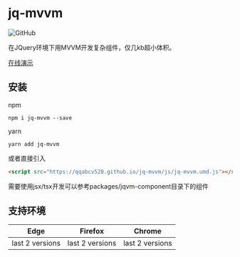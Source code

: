 # jq-mvvm
![GitHub](https://img.shields.io/github/license/mashape/apistatus.svg)

在JQuery环境下用MVVM开发复杂组件，仅几kb超小体积。

[在线演示](https://qqabcv520.github.io/jq-mvvm/) 


## 安装

npm
```shell script
npm i jq-mvvm --save
```
yarn
```shell script
yarn add jq-mvvm
```
或者直接引入
```html
<script src="https://qqabcv520.github.io/jq-mvvm/js/jq-mvvm.umd.js"></script>
```



需要使用jsx/tsx开发可以参考packages/jqvm-component目录下的组件


## 支持环境


| Edge | Firefox | Chrome |
| --- | --- | --- |
| last 2 versions | last 2 versions | last 2 versions |
